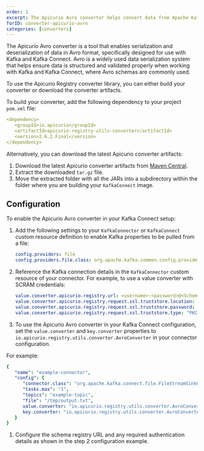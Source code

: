 ```yaml
---
order: 1
excerpt: The Apicurio Avro converter helps convert data from Apache Kafka Connect's format to the Avro serialized format.
forID: converter-apicurio-avro
categories: [converters]
---
```


The Apicurio Avro converter is a tool that enables serialization and deserialization of data in Avro format, specifically designed for use with Kafka and Kafka Connect. Avro is a widely used data serialization system that helps ensure data is structured and validated properly when working with Kafka and Kafka Connect, where Avro schemas are commonly used.

To use the Apicurio Registry converter library, you can either build your converter or download the converter artifacts.

To build your converter, add the following dependency to your project `pom.xml` file:

   ```yaml
   <dependency>
      <groupId>io.apicurio</groupId>
      <artifactId>apicurio-registry-utils-converter</artifactId>
      <version>2.6.2.Final</version>
   </dependency>
   ```
Alternatively, you can download the latest Apicurio converter artifacts:

1. Download the latest Apicurio converter artifacts from [Maven Central](https://central.sonatype.com/artifact/io.apicurio/apicurio-registry-utils-converter).
1. Extract the downloaded `tar.gz` file.
1. Move the extracted folder with all the JARs into a subdirectory within the folder where you are building your `KafkaConnect` image.

## Configuration

To enable the Apicurio Avro converter in your Kafka Connect setup:

1. Add the following settings to your `KafkaConnector` or `KafkaConnect` custom resource definition to enable Kafka properties to be pulled from a file:
   
   ```yaml
   config.providers: file
   config.providers.file.class: org.apache.kafka.common.config.provider.FileConfigProvider
   ```
1. Reference the Kafka connection details in the `KafkaConnector` custom resource of your connector. For example, to use a value converter with SCRAM credentials:
   ```yaml
   value.converter.apicurio.registry.url: <username>:<password>@<Schema registry endpoint>
   value.converter.apicurio.registry.request.ssl.truststore.location: "\$\{file:/tmp/strimzi-connect.truststore.p12}"
   value.converter.apicurio.registry.request.ssl.truststore.password: "\$\{file:/tmp/strimzi-connect.password}"
   value.converter.apicurio.registry.request.ssl.truststore.type: "PKCS12"
   ```
1. To use the Apicurio Avro converter in your Kafka Connect configuration, set the `value.converter` and `key.converter` properties to `io.apicurio.registry.utils.converter.AvroConverter` in your connector configuration.

For example:
```yaml
{
   "name": "example-connector",
   "config": {
      "connector.class": "org.apache.kafka.connect.file.FileStreamSinkConnector",
      "tasks.max": "1",
      "topics": "example-topic",
      "file": "/tmp/output.txt",
      value.converter: "io.apicurio.registry.utils.converter.AvroConverter"
      key.converter: "io.apicurio.registry.utils.converter.AvroConverter"
   }
}
```
1. Configure the schema registry URL and any required authentication details as shown in the step 2 configuration example.


